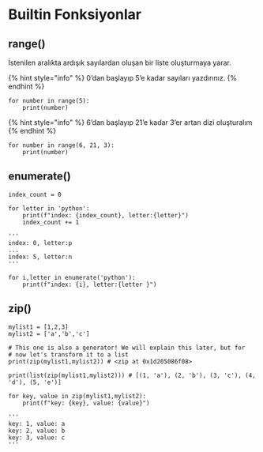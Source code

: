 # Builtin Fonksiyonlar

## range()

İstenilen aralıkta ardışık sayılardan oluşan bir liste oluşturmaya yarar.

{% hint style="info" %}
0’dan başlayıp 5’e kadar sayıları yazdırınız.
{% endhint %}

```
for number in range(5):
    print(number)
```

{% hint style="info" %}
6’dan başlayıp 21’e kadar 3’er artan dizi oluşturalım
{% endhint %}

```
for number in range(6, 21, 3):
    print(number)
```

## enumerate()

```
index_count = 0

for letter in 'python':
    print(f"index: {index_count}, letter:{letter}")
    index_count += 1

'''
index: 0, letter:p
...
index: 5, letter:n
'''
```

```
for i,letter in enumerate('python'):
    print(f"index: {i}, letter:{letter }")
```

## zip()

```
mylist1 = [1,2,3]
mylist2 = ['a','b','c']

# This one is also a generator! We will explain this later, but for 
# now let's transform it to a list
print(zip(mylist1,mylist2)) # <zip at 0x1d205086f08>

print(list(zip(mylist1,mylist2))) # [(1, 'a'), (2, 'b'), (3, 'c'), (4, 'd'), (5, 'e')]

for key, value in zip(mylist1,mylist2):
    print(f"key: {key}, value: {value}")

'''
key: 1, value: a
key: 2, value: b
key: 3, value: c
'''
```
